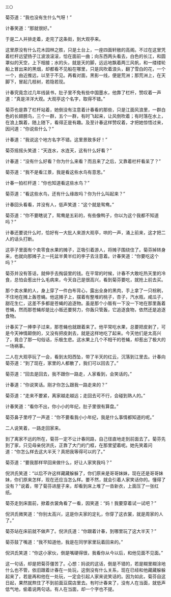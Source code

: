     三〇 

   菊芬道：“我也没有生什么气呀！”

   计春笑道：“那就很好。”

   于是二人并排走着，走完了这条街，到大观亭来。

   这里原没有什么花木园林之胜，只是土台上，一座四面轩敞的高阁。不过在这里凭着栏杆远望扬子江波浪滚滚，恰在面前一曲；向东西两头看去，白色的长江，和圆罩似的天空，上下相接；水的头，就是天的脚，远远地飘着两三风帆，和一缕缕轮船上冒出来的黑烟，却都看不见船在哪里，只是风吹着浪头，翻了雪白的花，一个一个，由近推远，以至于不见。再看对面，黑影一线，便是荒洲；那荒洲上，在天脚下，冒起几枝树，若隐若现。

   计春究竟念过几年线装书，肚子里不免有些中国墨水，他靠了栏杆，赞叹着一声道：“真是洋洋大观。大观亭这个名字，取得不错。”

   菊芬也是靠了栏杆站着，她倒没有注意着计春看的那些，只是江面风浪里，一群白色的长翅膀鸟，三个一群，五个一群，有时飞起来，让风倒吹着；有时落在水上，在浪上飘着，随上随下，看得正是有趣。及至计春这样赞叹着，才把她惊悟过来，因问道：“你说些什么？”

   计春道：“我说这个地方名字不错。这里景致多好！”

   菊芬摇摇头笑道：“天连水，水连天，这有什么好看？”

   计春道：“没有什么好看？你为什么来看？而且来了之后，又靠着栏杆看呆了？”

   菊芬道：“我不是看江景，我是看这些水鸟有意思。”

   计春一拍栏杆道：“你也知道看这些水鸟？”

   菊芬道：“看这些水鸟，还有什么缘故吗？你为什么叫起来？”

   计春回头看看，并没有人，低声笑道：“这个就是鸳鸯。”

   菊芬道：“你不要瞎说了，鸳鸯是五彩的，有些像鸭子，你以为这个我都不知道吗？”

   计春还要说什么时，恰好有一大批人来游大观亭，哄的一声，涌上前来，这才把二人的话头打断。

   这亭子里面有个卖零食水果的摊子，正吸引着游人，将摊子围绕住了。菊芬掉转身来，也就向那摊子上一托盆半黄半红的李子去注意着。计春笑道：“你要吃这个吗？”

   菊芬并没有答话，就伸手去掏袋里的钱。在平常的时候，计春不大敢吃热天里的冷食，总怕会惹出什么毛病来，今天自己是很高兴，看到菊芬要吃，就抢上前去买。

   那个卖水果的人，身上穿了一件白布背心，露出全身的黑肉，手上拿了一只棕刷，不住地在摊上轰苍蝇。他这摊子上，摆着有整堆的桃子，杏子，汽水瓶，咸瓜子，甜花生仁，这差不多都是苍蝇的追逐物。虽是那个小贩有一下没一下地在那里轰着苍蝇，然而那苍蝇却是比小贩还要努力，你轰只管轰，它追逐食物，依然还是追逐食物。

   计春买了一捧李子过来，那苍蝇也就跟着来了。他平常吃水果，总要把皮剥了，可是今天神情颠倒的，又没有把皮剥去，就是这样地吃了起来。今天他们是太高兴了，竟合了那一句俗话，乐极生悲。这水果上几个不相干的苍蝇，却惹出了极大的一场祸事。

   二人在大观亭玩了一会，看到太阳西坠，带了半天的红云，沉落到江里去。计春向菊芬道：“到了现在，家里的人都散了，我们可以回去了。”

   菊芬道：“回去是回去，我不跟你一路走，人家看到，会笑话的。”

   计春道：“你说笑话。刚才你怎么跟我一路走来的？”

   菊芬道：“走来不要紧，离家越走越远；走回去可不行，会碰到熟人的。”

   计春笑道：“看你不出，你小小的年纪，肚子里很有算盘。”

   菊芬鼻子里哼了一声道：“你不要看我小小年纪，我是什么事情都知道的呢。”

   二人说笑着，一路走回家来。

   到了离家不远的所在，菊芬一定不让计春同路，自己径直地走到前面去了。菊芬先到了家，只见母亲倪洪氏，正靠了大门的门框，在那里望着呢。她先笑着问道：“你怎么样去这大半天？真把我等得可以的了。”

   菊芬道：“要我那样早回来做什么，好让人家笑我吗？”

   倪洪氏笑道：“以后不许这样藏藏躲躲了，你们原来是哥哥妹妹，现在还是哥哥妹妹，你们原来怎样，现在还应当怎么样。要不然，就会引着人家笑话你的。懂得了没有？”说着，带了菊芬进屋子来，却看到床上堆了一沓新衣，上面压了一张红纸。

   菊芬走到床面前，掀着衣裳角看了一看，因笑道：“妈！我要穿着试一试吧？”

   倪洪氏微笑道：“你别太高兴，这是你夫家的定礼，你穿了这衣裳，就是周家的人了。”

   菊芬站在床前就不做声了。倪洪氏道：“你跟着计春，到哪里玩了这大半天？”

   菊芬鼓了嘴道：“我不知道他，我是在同学家里玩着回来的。”

   倪洪氏笑道：“你这小家伙，倒是嘴硬得很，我看你从今以后，和他见面不见面。”

   这一句话，却是把菊芬僵苦了。心想：妈说的这话，倒是不错的，若是糊里糊涂地什么也不管，依旧跟着计春在一处玩，这倒没有什么关系，现在已经和他藏藏躲躲起来了，若是再和他在一处玩，一定会引起人家来说笑话的。因为如此，菊芬自这日起，果然就熬住了不到前面豆腐店里去。有时计春来了，没有人在当面，就低声低气地，偷着说两句话。有人在当面，却一个字也不提。

